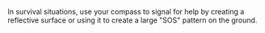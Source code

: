 In survival situations, use your compass to signal for help by creating a reflective surface or using it to create a large "SOS" pattern on the ground.